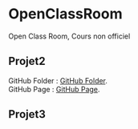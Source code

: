 # OpenClassRoom
Open Class Room, Cours non officiel
## Projet2
GitHub Folder : [GitHub Folder](Projet2 "Projet2").  
GitHub Page : [GitHub Page](https://thomsult.github.io/OpenClassRoom/Projet2/ "Projet2").  

## Projet3
